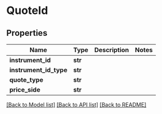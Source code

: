 # QuoteId

## Properties
Name | Type | Description | Notes
------------ | ------------- | ------------- | -------------
**instrument_id** | **str** |  | 
**instrument_id_type** | **str** |  | 
**quote_type** | **str** |  | 
**price_side** | **str** |  | 

[[Back to Model list]](../README.md#documentation-for-models) [[Back to API list]](../README.md#documentation-for-api-endpoints) [[Back to README]](../README.md)


